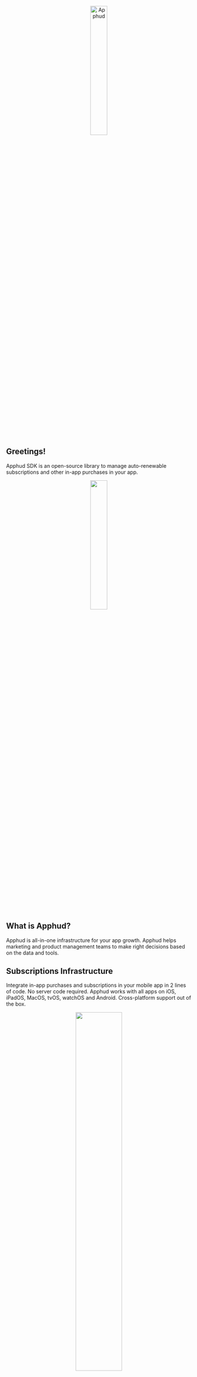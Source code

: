 <p align="center">
<img src="https://apphud.com/images/logo-header.svg" alt="Apphud" width="30%" height="30%"/>
 </p>

## Greetings!

Apphud SDK is an open-source library to manage auto-renewable subscriptions and other in-app purchases in your app.
<p align="center">
<img src="https://apphud.com/images/greetings.png" width="30%" height="30%" />
</p>

## What is Apphud?

Apphud is all-in-one infrastructure for your app growth. Apphud helps marketing and product management teams to make right decisions based on the data and tools.

## Subscriptions Infrastructure

Integrate in-app purchases and subscriptions in your mobile app in 2 lines of code. No server code required. Apphud works with all apps on iOS, iPadOS, MacOS, tvOS, watchOS and Android. Cross-platform support out of the box.
<p align="center">
<img src="https://apphud.com/images/easy-2.png" width="50%" height="50%" />
</p>

## Real-time Revenue Analytics

 View key subscription metrics in our [dashboard](https://docs.apphud.com/docs/dashboard) and [charts](https://docs.apphud.com/docs/charts), like MRR, Subscriber Retention (Cohorts), Churn rate, ARPU, Trial Conversions, Proceeds, Refunds, etc.

<p align="center">
<img src="https://apphud.com/images/why.png"  width="35%" height="35%" />
</p>
  
## Integrations

Send subscription events to your favorite third party platforms with automatic currency conversion. Choose from 18 integrations, including: AppsFlyer, Adjust, Branch, Firebase, Amplitude, Mixpanel, OneSignal, Facebook, TikTok, and more. Custom Server-to-Server webhooks and APIs are also available.

<p align="center">
<img src="https://apphud.com/images/integrations.png"  width="35%" height="35%" />
</p>

## A/B Experiments

Test different in-app purchases and paywalls. Run experiments to find the best combination of prices and purchase screen parameters that maximize ROI.

<p align="center">
<img src="https://apphud.com/images/ab_tests.png"  width="35%" height="35%" />
</p>

## Web-to-App (iOS)

Web-to-App solution overcomes IDFA limitations in the post iOS 14.5 era. Using this solution you can run paid campaigns in Facebook or TikTok and get real-time attribution with nearly 100% accuracy.
<p align="center">
<img src="https://1612099904-files.gitbook.io/~/files/v0/b/gitbook-x-prod.appspot.com/o/spaces%2F-LpcBgCSJyU0DTawIxFp%2Fuploads%2FY9kRJOi4QaGn2Rp0Wksz%2Fweb-to-app.png?alt=media&token=9d851fc0-34a3-4035-8a3d-03b728e313e0"  width="50%" height="50%" />
</p>

## Rules (iOS)

Apphud may win back lapsed subscribers, reduce churn rate, get cancellation insights, send push notifications and many more using the mechanics below. This mechanics are called Rules. Choose between manual, scheduled and automated rule. Manual rules will be performed manually, scheduled rule will be performed on a certain time, automated rule will be triggered after certain event. Use our visual web editor to create you custom screen or screen sequence for Rule, and analyze user stats from every created screen.
<p align="center">
<img src="https://apphud.com/images/rules.png"  width="35%" height="35%" />
</p>

## Why Apphud?

**Complete mobile in-app purchases stack with no extra costs.** Don’t waste time and money on building your own in-app purchases infrastructure. Use Apphud for free until your app revenue increases $10,000 per month.

**Focused on data accuracy.** Apphud provides the highest accuracy on app revenue tracking. Analyze all important app metrics with a confidence.

**Trusted by thousands of mobile apps worldwide.** From small apps earning a few thousands per month to a leading mobile-focused companies.

**Support that really cares**. With Apphud you can be sure you’re not alone with in-app subscription growth challenges. We proud of our zero-ignored tickets support – answering to every request in minutes! Customers success and priority support for Enterprise clients.

**Retain users and grow revenue**. Use our Rules to engage and re-engage subscribers with no code required. Run pricing experiments to find a better price.

## Installation

Create your account at [Apphud for free](https://app.apphud.com/sign_up?utm_source=github&utm_medium=article&utm_campaign=github). Please feel free to read our [SDK Integration Guide](https://docs.apphud.com/docs/quickstart).

## Having a question?

If you have any questions or troubles with SDK integration feel free to contact us. We are online.

https://apphud.com/contacts

*Like Apphud? Place a star at the top 😊*
